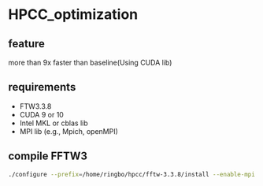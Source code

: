 # HPCC_optimization

## feature
more than 9x faster than baseline(Using CUDA lib)

## requirements
* FTW3.3.8
* CUDA 9 or 10
* Intel MKL or cblas lib
* MPI lib (e.g., Mpich, openMPI)

## compile FFTW3
```sh
./configure --prefix=/home/ringbo/hpcc/fftw-3.3.8/install --enable-mpi --enable-avx512 --enable-sse2 --enable-generic-simd256 --enable-single
```
